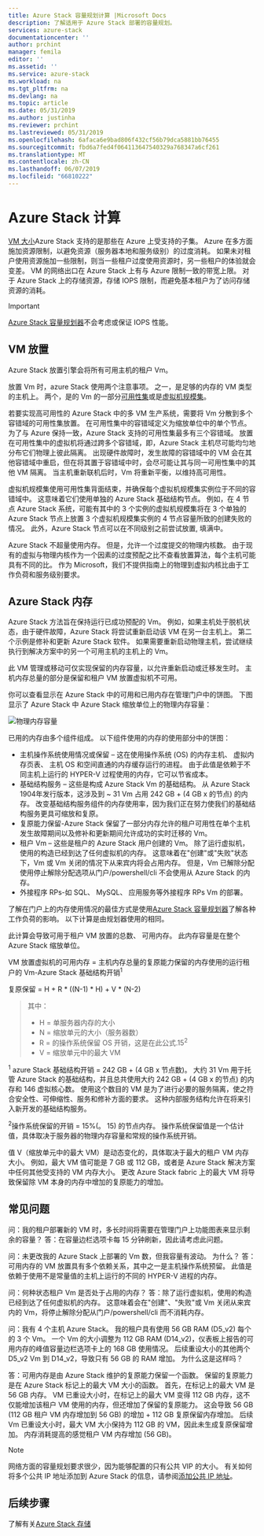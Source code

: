 ```yaml
---
title: Azure Stack 容量规划计算 |Microsoft Docs
description: 了解适用于 Azure Stack 部署的容量规划。
services: azure-stack
documentationcenter: ''
author: prchint
manager: femila
editor: ''
ms.assetid: ''
ms.service: azure-stack
ms.workload: na
ms.tgt_pltfrm: na
ms.devlang: na
ms.topic: article
ms.date: 05/31/2019
ms.author: justinha
ms.reviewer: prchint
ms.lastreviewed: 05/31/2019
ms.openlocfilehash: 6afaca6e9bad806f432cf56b79dca5881bb76455
ms.sourcegitcommit: fbd6a7fed4f064113647540329a768347a6cf261
ms.translationtype: MT
ms.contentlocale: zh-CN
ms.lasthandoff: 06/07/2019
ms.locfileid: "66810222"
---
```

# <a name="azure-stack-compute"></a>Azure Stack 计算

[VM 大小](https://docs.microsoft.com/azure-stack/user/azure-stack-vm-sizes)Azure Stack 支持的是那些在 Azure 上受支持的子集。 Azure 在多方面施加资源限制，以避免资源（服务器本地和服务级别）的过度消耗。 如果未对租户使用资源施加一些限制，则当一些租户过度使用资源时，另一些租户的体验就会变差。 VM 的网络出口在 Azure Stack 上有与 Azure 限制一致的带宽上限。 对于 Azure Stack 上的存储资源，存储 IOPS 限制，而避免基本租户为了访问存储资源的消耗。

>[!IMPORTANT]
>[Azure Stack 容量规划器](https://aka.ms/azstackcapacityplanner)不会考虑或保证 IOPS 性能。

## <a name="vm-placement"></a>VM 放置

Azure Stack 放置引擎会将所有可用主机的租户 Vm。

放置 Vm 时，azure Stack 使用两个注意事项。 之一，是足够的内存的 VM 类型的主机上。 两个，是的 Vm 的一部分[可用性集](https://docs.microsoft.com/azure/virtual-machines/windows/manage-availability)或是[虚拟机规模集](https://docs.microsoft.com/azure/virtual-machine-scale-sets/overview)。

若要实现高可用性的 Azure Stack 中的多 VM 生产系统，需要将 Vm 分散到多个容错域的可用性集放置。 在可用性集中的容错域定义为缩放单位中的单个节点。 为了与 Azure 保持一致，Azure Stack 支持的可用性集最多有三个容错域。 放置在可用性集中的虚拟机将通过跨多个容错域，即，Azure Stack 主机尽可能均匀地分布它们物理上彼此隔离。 出现硬件故障时，发生故障的容错域中的 VM 会在其他容错域中重启，但在将其置于容错域中时，会尽可能让其与同一可用性集中的其他 VM 隔离。 当主机重新联机后时，Vm 将重新平衡，以维持高可用性。  

虚拟机规模集使用可用性集背面结束，并确保每个虚拟机规模集实例位于不同的容错域中。 这意味着它们使用单独的 Azure Stack 基础结构节点。 例如，在 4 节点 Azure Stack 系统，可能有其中的 3 个实例的虚拟机规模集将在 3 个单独的 Azure Stack 节点上放置 3 个虚拟机规模集实例的 4 节点容量所致的创建失败的情况。 此外，Azure Stack 节点可以在不同级别之前尝试放置, 填满中。 

Azure Stack 不超量使用内存。 但是，允许一个过度提交的物理内核数。 由于现有的虚拟与物理内核作为一个因素的过度预配之比不查看放置算法，每个主机可能具有不同的比。 作为 Microsoft，我们不提供指南上的物理到虚拟内核比由于工作负荷和服务级别要求。 

## <a name="azure-stack-memory"></a>Azure Stack 内存 

Azure Stack 方法旨在保持运行已成功预配的 Vm。 例如，如果主机处于脱机状态，由于硬件故障，Azure Stack 将尝试重新启动该 VM 在另一台主机上。 第二个示例是修补和更新 Azure Stack 软件。 如果需要重新启动物理主机，尝试继续执行到解决方案中的另一个可用主机的主机上的 Vm。   

此 VM 管理或移动可仅实现保留的内存容量，以允许重新启动或迁移发生时。 主机内存总量的部分是保留和租户 VM 放置虚拟机不可用。 

你可以查看显示在 Azure Stack 中的可用和已用内存在管理门户中的饼图。 下图显示了 Azure Stack 中 Azure Stack 缩放单位上的物理内存容量：

![物理内存容量](media/azure-stack-capacity-planning/physical-memory-capacity.png)

已用的内存由多个组件组成。 以下组件使用的内存的使用部分中的饼图：  

 -  主机操作系统使用情况或保留 – 这在使用操作系统 (OS) 的内存主机、 虚拟内存页表、 主机 OS 和空间直通的内存缓存运行的进程。 由于此值是依赖于不同主机上运行的 HYPER-V 过程使用的内存，它可以节省成本。
 - 基础结构服务 – 这些是构成 Azure Stack Vm 的基础结构。 从 Azure Stack 1904年发行版本，这涉及到 ~ 31 Vm 占用 242 GB + (4 GB x 的节点) 的内存。 改变基础结构服务组件的内存使用率，因为我们正在努力使我们的基础结构服务更具可缩放和复原。
 - 复原能力保留-Azure Stack 保留了一部分内存允许的租户可用性在单个主机发生故障期间以及修补和更新期间允许成功的实时迁移的 Vm。
 - 租户 Vm – 这些是租户的 Azure Stack 用户创建的 Vm。 除了运行虚拟机，使用的构造已经到达了任何虚拟机的内存。 这意味着在"创建"或"失败"状态下，Vm 或 Vm 关闭的情况下从来宾内将会占用内存。 但是，Vm 已解除分配使用停止解除分配选项从门户/powershell/cli 不会使用从 Azure Stack 的内存。
 - 外接程序 RPs-如 SQL、 MySQL、 应用服务等外接程序 RPs Vm 的部署。


了解在门户上的内存使用情况的最佳方式是使用[Azure Stack 容量规划器](https://aka.ms/azstackcapacityplanner)了解各种工作负荷的影响。 以下计算是由规划器使用的相同。

此计算会导致可用于租户 VM 放置的总数、 可用内存。 此内存容量是在整个 Azure Stack 缩放单位。 


  VM 放置虚拟机的可用内存 = 主机内存总量的复原能力保留的内存使用的运行租户的 Vm-Azure Stack 基础结构开销<sup>1</sup>

  复原保留 = H + R * ((N-1) * H) + V * (N-2)

> 其中：
> - H = 单服务器内存的大小
> - N = 缩放单元的大小（服务器数）
> - R = 的操作系统保留 OS 开销，这是在此公式.15<sup>2</sup>
> - V = 缩放单元中的最大 VM

  <sup>1</sup> azure Stack 基础结构开销 = 242 GB + (4 GB x 节点数)。 大约 31 Vm 用于托管 Azure Stack 的基础结构，并且总共使用大约 242 GB + (4 GB x 的节点) 的内存和 146 虚拟核心数。 使用这个数目的 VM 是为了进行必要的服务隔离，使之符合安全性、可伸缩性、服务和修补方面的要求。 这种内部服务结构允许在将来引入新开发的基础结构服务。 

  <sup>2</sup>操作系统保留的开销 = 15%(。 15) 的节点内存。 操作系统保留值是一个估计值，具体取决于服务器的物理内存容量和常规的操作系统开销。


值 V（缩放单元中的最大 VM）是动态变化的，具体取决于最大的租户 VM 内存大小。 例如，最大 VM 值可能是 7 GB 或 112 GB，或者是 Azure Stack 解决方案中任何其他受支持的 VM 内存大小。 更改 Azure Stack fabric 上的最大 VM 将导致保留除 VM 本身的内存中增加的复原能力的增加。 

## <a name="frequently-asked-questions"></a>常见问题

问：我的租户部署新的 VM 时，多长时间将需要在管理门户上功能图表来显示剩余的容量？
答：在容量边栏选项卡每 15 分钟刷新，因此请考虑此问题。

问：未更改我的 Azure Stack 上部署的 Vm 数，但我容量有波动。 为什么？
答：可用内存的 VM 放置具有多个依赖关系，其中之一是主机操作系统预留。 此值是依赖于使用不是常量值的主机上运行的不同的 HYPER-V 进程的内存。

问：何种状态租户 Vm 是否处于占用的内存？
答：除了运行虚拟机，使用的构造已经到达了任何虚拟机的内存。 这意味着会在"创建"、"失败"或 Vm 关闭从来宾内的 Vm，将停止解除分配从门户/powershell/cli 而不消耗内存。


问：我有 4 个主机 Azure Stack。 我的租户具有使用 56 GB RAM (D5_v2) 每个的 3 个 Vm。 一个 Vm 的大小调整为 112 GB RAM (D14_v2)，仪表板上报告的可用内存的峰值容量边栏选项卡上的 168 GB 使用情况。 后续重设大小的其他两个 D5_v2 Vm 到 D14_v2，导致只有 56 GB 的 RAM 增加。 为什么这是这样吗？

答：可用内存是由 Azure Stack 维护的复原能力保留一个函数。 保留的复原能力是在 Azure Stack 标记上的最大 VM 大小的函数。 首先，在标记上的最大 VM 是 56 GB 内存。 VM 已重设大小时，在标记上的最大 VM 变得 112 GB 内存，这不仅能增加该租户 VM 使用的内存，但还增加了保留的复原能力。 这会导致 56 GB (112 GB 租户 VM 内存增加到 56 GB) 的增加 + 112 GB 复原保留内存增加。 后续 Vm 已重设大小时，最大 VM 大小保持为 112 GB 的 VM，因此未生成复原保留增加。 内存消耗提高的感觉租户 VM 内存增加 (56 GB)。 


> [!NOTE]
> 网络方面的容量规划要求很少，因为能够配置的只有公共 VIP 的大小。 有关如何将多个公共 IP 地址添加到 Azure Stack 的信息，请参阅[添加公共 IP 地址](azure-stack-add-ips.md)。

## <a name="next-steps"></a>后续步骤
了解有关[Azure Stack 存储](azure-stack-capacity-planning-storage.md)
